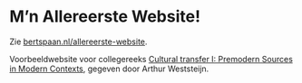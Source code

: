 # M’n Allereerste Website!

Zie [bertspaan.nl/allereerste-website](http://bertspaan.nl/allereerste-website).

Voorbeeldwebsite voor collegereeks <a href="https://osiris.uu.nl/osiris_student_uuprd/OnderwijsCatalogusSelect.do?selectie=cursus&collegejaar=2018&taal=nl&cursus=GKRMV17021">Cultural transfer I:
Premodern Sources in Modern Contexts</a>, gegeven door Arthur Weststeijn.
